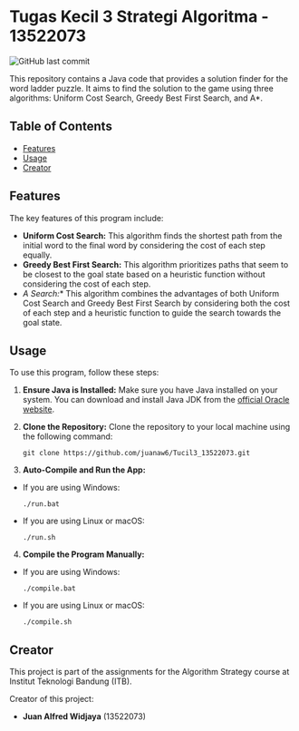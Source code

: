 # Tugas Kecil 3 Strategi Algoritma - 13522073

![GitHub last commit](https://img.shields.io/github/last-commit/juanaw6/Tucil3_13522073)

This repository contains a Java code that provides a solution finder for the word ladder puzzle. It aims to find the solution to the game using three algorithms: Uniform Cost Search, Greedy Best First Search, and A*.

## Table of Contents

- [Features](#features)
- [Usage](#usage)
- [Creator](#creator)

## Features

The key features of this program include:

- **Uniform Cost Search:** This algorithm finds the shortest path from the initial word to the final word by considering the cost of each step equally.
- **Greedy Best First Search:** This algorithm prioritizes paths that seem to be closest to the goal state based on a heuristic function without considering the cost of each step.
- **A* Search:** This algorithm combines the advantages of both Uniform Cost Search and Greedy Best First Search by considering both the cost of each step and a heuristic function to guide the search towards the goal state.

## Usage

To use this program, follow these steps:

1. **Ensure Java is Installed:** Make sure you have Java installed on your system. You can download and install Java JDK from the [official Oracle website](https://www.oracle.com/id/java/technologies/downloads/).

2. **Clone the Repository:** Clone the repository to your local machine using the following command:

   ```
   git clone https://github.com/juanaw6/Tucil3_13522073.git
   ```

3. **Auto-Compile and Run the App:**

- If you are using Windows:

  ```
  ./run.bat
  ```

- If you are using Linux or macOS:

  ```
  ./run.sh
  ```

4. **Compile the Program Manually:**

- If you are using Windows:

  ```
  ./compile.bat
  ```

- If you are using Linux or macOS:

  ```
  ./compile.sh
  ```

## Creator

This project is part of the assignments for the Algorithm Strategy course at Institut Teknologi Bandung (ITB).

Creator of this project:
- **Juan Alfred Widjaya** (13522073)  